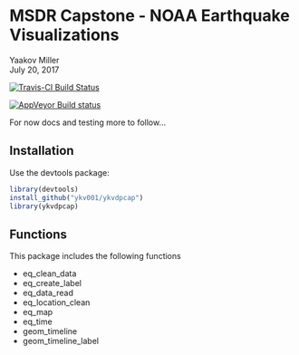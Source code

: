 # MSDR Capstone - NOAA Earthquake Visualizations
Yaakov Miller  
July 20, 2017  

[![Travis-CI Build Status](https://travis-ci.org/ykv001/ykvdpcap.svg?branch=master)](https://travis-ci.org/ykv001/ykvdpcap)


[![AppVeyor Build status](https://ci.appveyor.com/api/projects/status/4e2o517rh8ymnt9k?svg=true)](https://ci.appveyor.com/project/ykv001/ykvdpcap)

For now docs and testing more to follow...

## Installation

Use the devtools package:


```r
library(devtools)
install_github("ykv001/ykvdpcap")
library(ykvdpcap)
```

## Functions

This package includes the following functions

* eq_clean_data
* eq_create_label
* eq_data_read
* eq_location_clean
* eq_map
* eq_time
* geom_timeline
* geom_timeline_label



